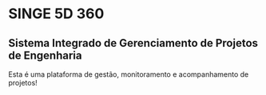 # SINGE 5D 360
## Sistema Integrado de Gerenciamento de Projetos de Engenharia

Esta é uma plataforma de gestão, monitoramento e acompanhamento de projetos!

<img Solucoes.png>
